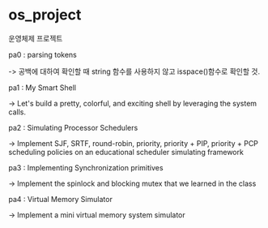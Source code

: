 # os_project
운영체제 프로젝트 

pa0 : parsing tokens   

-> 공백에 대하여 확인할 때 string 함수를 사용하지 않고 isspace()함수로 확인할 것.      






pa1 : My Smart Shell   

-> Let's build a pretty, colorful, and exciting shell by leveraging the system calls.      






pa2 : Simulating Processor Schedulers   

-> Implement SJF, SRTF, round-robin, priority, priority + PIP, priority + PCP 
scheduling policies on an educational scheduler simulating framework      






pa3 : Implementing Synchronization primitives   

-> Implement the spinlock and blocking mutex that we learned in the class      






pa4 : Virtual Memory Simulator   

-> Implement a mini virtual memory system simulator      
